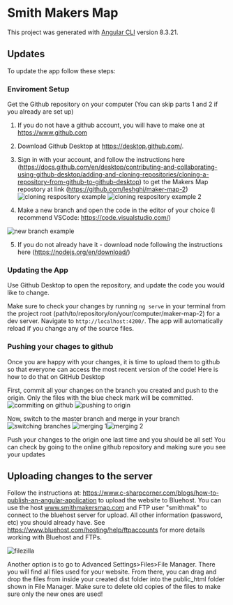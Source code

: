 # Smith Makers Map

This project was generated with [Angular CLI](https://github.com/angular/angular-cli) version 8.3.21.

## Updates

To update the app follow these steps:

### Enviroment Setup

Get the Github repository on your computer (You can skip parts 1 and 2 if you already are set up)

1. If you do not have a github account, you will have to make one at https://www.github.com

2. Download Github Desktop at https://desktop.github.com/. 

3. Sign in with your account, and follow the instructions here (https://docs.github.com/en/desktop/contributing-and-collaborating-using-github-desktop/adding-and-cloning-repositories/cloning-a-repository-from-github-to-github-desktop) to get the Makers Map repostory at link (https://github.com/leshghi/maker-map-2)
![cloning respository example](README_Images/cloning_menu.png) ![cloning respository example 2](README_Images/cloning.png) 

4. Make a new branch and open the code in the editor of your choice (I recommend VSCode: https://code.visualstudio.com/) 

![new branch example](README_Images/new_branch.png)

5. If you do not already have it - download node following the instructions here (https://nodejs.org/en/download/)

### Updating the App

Use Github Desktop to open the repository, and update the code you would like to change.

Make sure to check your changes by running `ng serve` in your terminal from the project root (path/to/repository/on/your/computer/maker-map-2) for a dev server. Navigate to `http://localhost:4200/`. The app will automatically reload if you change any of the source files.


### Pushing your chages to github
<p> Once you are happy with your changes, it is time to upload them to github so that everyone can access the most recent version of the code! Here is how to do that on GitHub Desktop </p>

First, commit all your changes on the branch you created and push to the origin. Only the files with the blue check mark will be committed.
![commiting on github](README_Images/commiting.png) ![pushing to origin](README_Images/pushing.png)

Now, switch to the master branch and merge in your branch 
![switching branches](README_Images/switching_branches.png) ![merging 1](/README_Images/merging1.png)![merging 2](README_Images/merging2.png)

Push your changes to the origin one last time and you should be all set! You can check by going to the online github repository and making sure you see your updates


## Uploading changes to the server

Follow the instructions at: https://www.c-sharpcorner.com/blogs/how-to-publish-an-angular-application to upload the website to Bluehost. You can use the host www.smithmakersmap.com and FTP user "smithmak" to connect to the bluehost server for upload. All other information  (password, etc) you should already have. See https://www.bluehost.com/hosting/help/ftpaccounts for more details working with Bluehost and FTPs.

![filezilla](/README_Images/filezilla.png)

Another option is to go to Advanced Settings>Files>File Manager. There you will find all files used for your website. From there, you can drag and drop the files from inside your created dist folder into the public_html folder shown in File Manager. Make sure to delete old copies of the files to make sure only the new ones are used!


